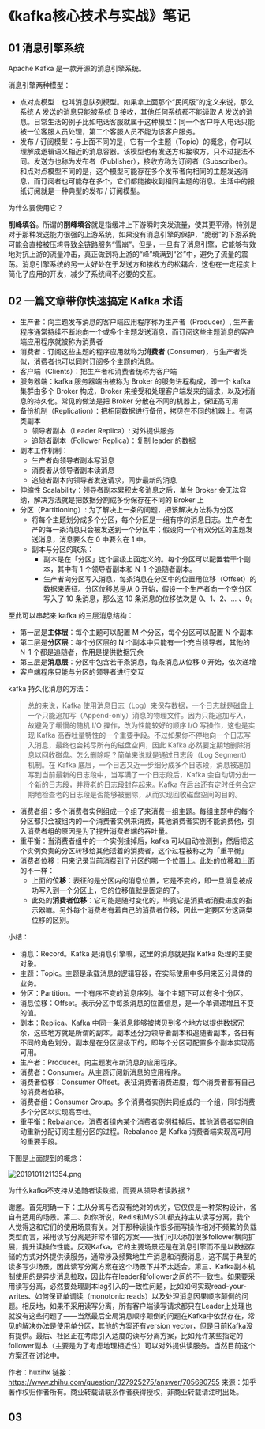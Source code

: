 # 《kafka核心技术与实战》笔记

## 01 消息引擎系统

Apache Kafka 是一款开源的消息引擎系统。

消息引擎两种模型：

- 点对点模型：也叫消息队列模型。如果拿上面那个“民间版”的定义来说，那么系统 A 发送的消息只能被系统 B 接收，其他任何系统都不能读取 A 发送的消息。日常生活的例子比如电话客服就属于这种模型：同一个客户呼入电话只能被一位客服人员处理，第二个客服人员不能为该客户服务。
- 发布 / 订阅模型：与上面不同的是，它有一个主题（Topic）的概念，你可以理解成逻辑语义相近的消息容器。该模型也有发送方和接收方，只不过提法不同。发送方也称为发布者（Publisher），接收方称为订阅者（Subscriber）。和点对点模型不同的是，这个模型可能存在多个发布者向相同的主题发送消息，而订阅者也可能存在多个，它们都能接收到相同主题的消息。生活中的报纸订阅就是一种典型的发布 / 订阅模型。

为什么要使用它？

**削峰填谷**。所谓的**削峰填谷**就是指缓冲上下游瞬时突发流量，使其更平滑。特别是对于那种发送能力很强的上游系统，如果没有消息引擎的保护，“脆弱”的下游系统可能会直接被压垮导致全链路服务“雪崩”。但是，一旦有了消息引擎，它能够有效地对抗上游的流量冲击，真正做到将上游的“峰”填满到“谷”中，避免了流量的震荡。消息引擎系统的另一大好处在于发送方和接收方的松耦合，这也在一定程度上简化了应用的开发，减少了系统间不必要的交互。

## 02 一篇文章带你快速搞定 Kafka 术语

- 生产者：向主题发布消息的客户端应用程序称为生产者（Producer）, 生产者程序通常持续不断地向一个或多个主题发送消息，而订阅这些主题消息的客户端应用程序就被称为消费者
- 消费者：订阅这些主题的程序应用就称为**消费者** (Consumer)，与生产者类似，消费者也可以同时订阅多个主题的消息。
- 客户端（Clients）：把生产者和消费者统称为客户端
- 服务器端：kafka 服务器端由被称为 Broker 的服务进程构成，即一个 kafka 集群由多个 Broker 构成，Broker 来接受和处理客户端发来的请求，以及对消息的持久化。常见的做法是把 Broker 分散在不同的机器上，保证高可用
- 备份机制（Replication）：把相同数据进行备份，拷贝在不同的机器上。有两类副本
  - 领导者副本（Leader Replica）: 对外提供服务
  - 追随者副本（Follower Replica）：复制 leader 的数据
- 副本工作机制：
  - 生产者向领导者副本写消息
  - 消费者从领导者副本读消息
  - 追随者副本向领导者发送请求，同步最新的消息
- 伸缩性 Scalability：领导者副本累积太多消息之后，单台 Broker 会无法容纳，解决方法就是把数据分割成多份保存在不同的 Broker 上
- 分区（Partitioning）: 为了解决上一条的问题，把该解决方法称为分区
  - 将每个主题划分成多个分区，每个分区是一组有序的消息日志。生产者生产的每一条消息只会被发送到一个分区中；假设向一个有双分区的主题发送消息，消息要么在 0 中要么在 1 中。
  - 副本与分区的联系：
    - 副本是在「分区」这个层级上面定义的。每个分区可以配置若干个副本，其中有 1 个领导者副本和 N-1 个追随者副本。
    - 生产者向分区写入消息，每条消息在分区中的位置用位移（Offset）的数据来表征。分区位移总是从 0 开始，假设一个生产者向一个空分区写入了 10 条消息，那么这 10 条消息的位移依次是 0、1、2、… 、9。

至此可以串起来 kafka 的三层消息结构：

- 第一层是**主体层**：每个主题可以配置 M 个分区，每个分区可以配置 N 个副本
- 第二层是**分区层**：每个分区层的 N 个副本中只能有一个充当领导者，其他的 N-1 个都是追随者，作用是提供数据冗余
- 第三层是**消息层**：分区中包含若干条消息，每条消息从位移 0 开始，依次递增
- 客户端程序只能与分区的领导者进行交互

kafka 持久化消息的方法：

> 总的来说，Kafka 使用消息日志（Log）来保存数据，一个日志就是磁盘上一个只能追加写（Append-only）消息的物理文件。因为只能追加写入，故避免了缓慢的随机 I/O 操作，改为性能较好的顺序 I/O 写操作，这也是实现 Kafka 高吞吐量特性的一个重要手段。不过如果你不停地向一个日志写入消息，最终也会耗尽所有的磁盘空间，因此 Kafka 必然要定期地删除消息以回收磁盘。怎么删除呢？简单来说就是通过日志段（Log Segment）机制。在 Kafka 底层，一个日志又近一步细分成多个日志段，消息被追加写到当前最新的日志段中，当写满了一个日志段后，Kafka 会自动切分出一个新的日志段，并将老的日志段封存起来。Kafka 在后台还有定时任务会定期地检查老的日志段是否能够被删除，从而实现回收磁盘空间的目的。

- 消费者组：多个消费者实例组成一个组了来消费一组主题。每组主题中的每个分区都只会被组内的一个消费者实例来消费，其他消费者实例不能消费他，引入消费者组的原因是为了提升消费者端的吞吐量。
- 重平衡：当消费者组中的一个实例挂掉后，kafka 可以自动检测到，然后把这个实例负责的分区转移给其他活着的消费者，这个过程被称之为「重平衡」
- 消费者位移：用来记录当前消费到了分区的哪一个位置上。此处的位移和上面的不一样：
  - 上面的**位移**：表征的是分区内的消息位置，它是不变的，即一旦消息被成功写入到一个分区上，它的位移值就是固定的了。
  - 此处的**消费者位移**：它可能是随时变化的，毕竟它是消费者消费进度的指示器嘛。另外每个消费者有着自己的消费者位移，因此一定要区分这两类位移的区别。

小结：

- 消息：Record。Kafka 是消息引擎嘛，这里的消息就是指 Kafka 处理的主要对象。
- 主题：Topic。主题是承载消息的逻辑容器，在实际使用中多用来区分具体的业务。
- 分区：Partition。一个有序不变的消息序列。每个主题下可以有多个分区。
- 消息位移：Offset。表示分区中每条消息的位置信息，是一个单调递增且不变的值。
- 副本：Replica。Kafka 中同一条消息能够被拷贝到多个地方以提供数据冗余，这些地方就是所谓的副本。副本还分为领导者副本和追随者副本，各自有不同的角色划分。副本是在分区层级下的，即每个分区可配置多个副本实现高可用。
- 生产者：Producer。向主题发布新消息的应用程序。
- 消费者：Consumer。从主题订阅新消息的应用程序。
- 消费者位移：Consumer Offset。表征消费者消费进度，每个消费者都有自己的消费者位移。
- 消费者组：Consumer Group。多个消费者实例共同组成的一个组，同时消费多个分区以实现高吞吐。
- 重平衡：Rebalance。消费者组内某个消费者实例挂掉后，其他消费者实例自动重新分配订阅主题分区的过程。Rebalance 是 Kafka 消费者端实现高可用的重要手段。

下图是上面提到的概念：

![20191011211354.png](https://i.loli.net/2019/10/11/ZWFQhSNLlVO8Dt3.png)


为什么kafka不支持从追随者读数据，而要从领导者读数据？

谢邀。首先明确一下：主从分离与否没有绝对的优劣，它仅仅是一种架构设计，各自有适用的场景。第二、如你所说，Redis和MySQL都支持主从读写分离，我个人觉得这和它们的使用场景有关。对于那种读操作很多而写操作相对不频繁的负载类型而言，采用读写分离是非常不错的方案——我们可以添加很多follower横向扩展，提升读操作性能。反观Kafka，它的主要场景还是在消息引擎而不是以数据存储的方式对外提供读服务，通常涉及频繁地生产消息和消费消息，这不属于典型的读多写少场景，因此读写分离方案在这个场景下并不太适合。第三、Kafka副本机制使用的是异步消息拉取，因此存在leader和follower之间的不一致性。如果要采用读写分离，必然要处理副本lag引入的一致性问题，比如如何实现read-your-writes、如何保证单调读（monotonic reads）以及处理消息因果顺序颠倒的问题。相反地，如果不采用读写分离，所有客户端读写请求都只在Leader上处理也就没有这些问题了——当然最后全局消息顺序颠倒的问题在Kafka中依然存在，常见的解决办法是使用单分区，其他的方案还有version vector，但是目前Kafka没有提供。最后、社区正在考虑引入适度的读写分离方案，比如允许某些指定的follower副本（主要是为了考虑地理相近性）可以对外提供读服务。当然目前这个方案还在讨论中。

作者：huxihx
链接：https://www.zhihu.com/question/327925275/answer/705690755
来源：知乎
著作权归作者所有。商业转载请联系作者获得授权，非商业转载请注明出处。


## 03 
